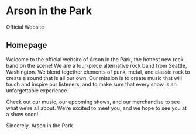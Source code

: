 # Arson in the Park
Official Website

## Homepage
Welcome to the official website of Arson in the Park, the hottest new rock band on the scene! We are a four-piece alternative rock band from Seattle, Washington. We blend together elements of punk, metal, and classic rock to create a sound that is all our own. Our mission is to create music that will touch and inspire our listeners, and to make sure that every show is an unforgettable experience.
  
Check out our music, our upcoming shows, and our merchandise to see what we’re all about. We’re excited to meet you, and we hope to see you at a show soon!
  
Sincerely,
  Arson in the Park
